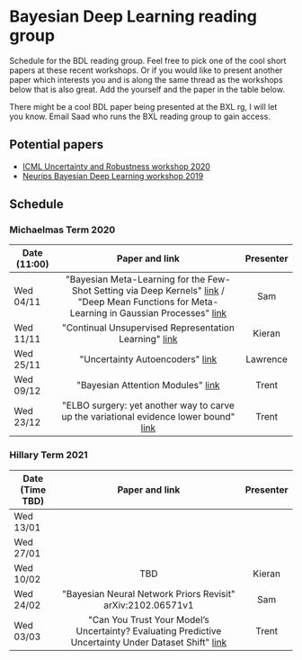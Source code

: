 # Bayesian Deep Learning reading group

Schedule for the BDL reading group. Feel free to pick one of the cool short papers at these recent workshops. Or if you would like to present another paper which interests you and is along the same thread as the workshops below that is also great. Add the yourself and the paper in the table below.

There might be a cool BDL paper being presented at the BXL rg, I will let you know. Email Saad who runs the BXL reading group to gain access.

## Potential papers

* [ICML Uncertainty and Robustness workshop 2020](https://sites.google.com/view/udlworkshop2020/accepted-papers)
* [Neurips Bayesian Deep Learning workshop 2019](http://bayesiandeeplearning.org/)

## Schedule

### Michaelmas Term 2020

| Date (11:00)   |      Paper and link      | Presenter |
|-----------------|:-------------:|:----------------------------------:
|  Wed 04/11   |  "Bayesian Meta-Learning for the Few-Shot Setting via Deep Kernels" [link](https://arxiv.org/pdf/1910.05199.pdf) / "Deep Mean Functions for Meta-Learning in Gaussian Processes" [link](http://bayesiandeeplearning.org/2019/papers/27.pdf)   |   Sam   |
|  Wed 11/11   | "Continual Unsupervised Representation Learning" [link](https://arxiv.org/pdf/1910.14481.pdf)   |   Kieran   |
|  Wed 25/11   | "Uncertainty Autoencoders" [link](https://arxiv.org/pdf/1812.10539.pdf) | Lawrence |
|  Wed 09/12   | "Bayesian Attention Modules" [link](https://arxiv.org/pdf/2010.10604.pdf) | Trent |
|  Wed 23/12   | "ELBO surgery: yet another way to carve up the variational evidence lower bound" [link](http://approximateinference.org/accepted/HoffmanJohnson2016.pdf) | Trent |

### Hillary Term 2021

| Date (Time TBD)   |      Paper and link      | Presenter |
|-----------------|:-------------:|:----------------------------------:
|  Wed 13/01   |     |      |
|  Wed 27/01   |   |      |
|  Wed 10/02   | TBD | Kieran |
|  Wed 24/02   | "Bayesian Neural Network Priors Revisit" arXiv:2102.06571v1 | Sam  |
|  Wed 03/03  | "Can You Trust Your Model’s Uncertainty? Evaluating Predictive Uncertainty Under Dataset Shift" [link](https://arxiv.org/pdf/1906.02530.pdf) | Trent |
